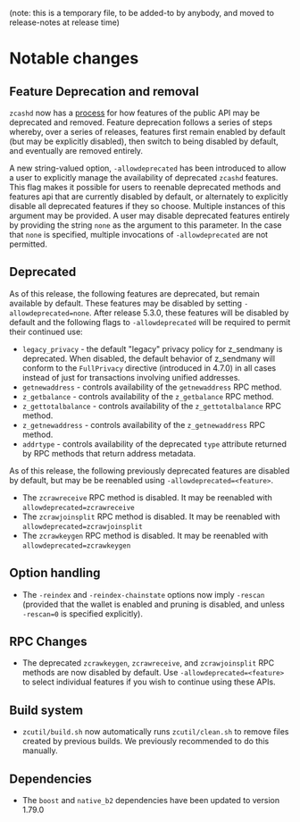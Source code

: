 (note: this is a temporary file, to be added-to by anybody, and moved to
release-notes at release time)

Notable changes
===============

Feature Deprecation and removal
-------------------------------

`zcashd` now has a [process](https://zcash.github.io/zcash/user/deprecation.html)
for how features of the public API may be deprecated and removed. Feature
deprecation follows a series of steps whereby, over a series of releases,
features first remain enabled by default (but may be explicitly disabled), then
switch to being disabled by default, and eventually are removed entirely.

A new string-valued option, `-allowdeprecated` has been introduced to allow a
user to explicitly manage the availability of deprecated `zcashd` features.  This
flag makes it possible for users to reenable deprecated methods and features
api that are currently disabled by default, or alternately to explicitly
disable all deprecated features if they so choose. Multiple instances of this
argument may be provided. A user may disable deprecated features entirely
by providing the string `none` as the argument to this parameter. In the case
that `none` is specified, multiple invocations of `-allowdeprecated` are not
permitted.

Deprecated
----------

As of this release, the following features are deprecated, but remain 
available by default. These features may be disabled by setting 
`-allowdeprecated=none`. After release 5.3.0, these features will be
disabled by default and the following flags to `-allowdeprecated` will
be required to permit their continued use:

  - `legacy_privacy` - the default "legacy" privacy policy for z_sendmany
    is deprecated. When disabled, the default behavior of z_sendmany will
    conform to the `FullPrivacy` directive (introduced in 4.7.0) in all cases
    instead of just for transactions involving unified addresses.
  - `getnewaddress` - controls availability of the `getnewaddress` RPC method.
  - `z_getbalance` - controls availability of the `z_getbalance` RPC method.
  - `z_gettotalbalance` - controls availability of the `z_gettotalbalance` RPC method.
  - `z_getnewaddress` - controls availability of the `z_getnewaddress` RPC method.
  - `addrtype` - controls availability of the deprecated `type` attribute
    returned by RPC methods that return address metadata. 

As of this release, the following previously deprecated features are disabled
by default, but may be be reenabled using `-allowdeprecated=<feature>`.

  - The `zcrawreceive` RPC method is disabled. It may be reenabled with
    `allowdeprecated=zcrawreceive`
  - The `zcrawjoinsplit` RPC method is disabled. It may be reenabled with
    `allowdeprecated=zcrawjoinsplit`
  - The `zcrawkeygen` RPC method is disabled. It may be reenabled with
    `allowdeprecated=zcrawkeygen`

Option handling
---------------

- The `-reindex` and `-reindex-chainstate` options now imply `-rescan`
  (provided that the wallet is enabled and pruning is disabled, and unless
  `-rescan=0` is specified explicitly).

RPC Changes
-----------

- The deprecated `zcrawkeygen`, `zcrawreceive`, and `zcrawjoinsplit` RPC
  methods are now disabled by default. Use `-allowdeprecated=<feature>`
  to select individual features if you wish to continue using these APIs.

Build system
------------

- `zcutil/build.sh` now automatically runs `zcutil/clean.sh` to remove
  files created by previous builds. We previously recommended to do this
  manually.

Dependencies
------------

- The `boost` and `native_b2` dependencies have been updated to version 1.79.0

